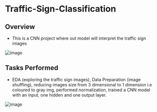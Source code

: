 # Traffic-Sign-Classification

## Overview
* This is a CNN project where out model will interpret the traffic sign images

![image](https://user-images.githubusercontent.com/86545677/226924905-22480d82-3266-45e9-bc3d-60f1cd3a4b0a.png)


## Tasks Performed
* EDA (exploring the traffic sign images), Data Preparation (image shuffling), reducing images size from 3 dimensional to 1 dimension i.e coloured to gray img, performed normalization, trained a CNN model with an input, one hidden and one output layer.

![image](https://user-images.githubusercontent.com/86545677/226925034-cf6d2261-9c93-46a5-a54b-1ae9098a8289.png)
